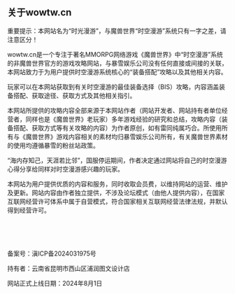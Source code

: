## 关于wowtw.cn

重要提示：本网站名为“时光漫游”，与魔兽世界“时空漫游”系统只有一字之差，请注意区分！

wowtw.cn是一个专注于著名MMORPG网络游戏《魔兽世界》中“时空漫游”系统的非魔兽世界官方的游戏攻略网站，与暴雪娱乐公司没有任何直接或间接的关联，本网站致力于为用户提供时空漫游系统核心的“装备搭配”攻略以及其他相关内容。

玩家可以在本网站获取到有关时空漫游的最佳装备选择（BIS）攻略，内容涵盖装备搭配、获取途径、获取方式及其他相关指引。

本网站所提供的攻略内容全部来源于本网站作者（网站开发者、网站持有者单位经营者，同样也是《魔兽世界》老玩家）多年游戏经验的研究和总结，攻略内容（装备搭配、获取方式等有关攻略的内容）为作者原创，如有雷同纯属巧合。所使用所有与《魔兽世界》游戏内容相关的素材均归暴雪娱乐公司所有，有关魔兽世界素材的使用均遵循暴雪的粉丝站政策。

“海内存知己，天涯若比邻”，国服停运期间，作者决定通过网站将自己的时空漫游心得分享给同样对时空漫游感兴趣的玩家。

本网站为用户提供优质的内容和服务，同时收取会员费，以维持网站的运营、维护及更新。网站内容由作者独立提供，不涉及论坛模式（由他人提供内容），在国家互联网经营许可体系中属于自营模式，符合国家相关互联网经营法律法规，并默认得到经营许可。

<br>

<br>

<br>

备案号：滇ICP备2024031975号

持有者：云南省昆明市西山区浦润图文设计店

网站正式上线日期：2024年8月1日